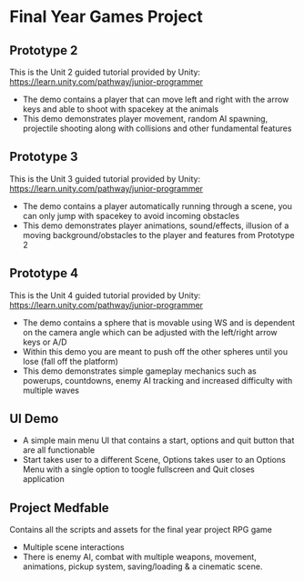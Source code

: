 # Final Year Games Project

Prototype 2
---------
This is the Unit 2 guided tutorial provided by Unity: https://learn.unity.com/pathway/junior-programmer
* The demo contains a player that can move left and right with the arrow keys and able to shoot with spacekey at the animals
* This demo demonstrates player movement, random AI spawning, projectile shooting along with collisions and other fundamental features

Prototype 3
---------

This is the Unit 3 guided tutorial provided by Unity: https://learn.unity.com/pathway/junior-programmer
* The demo contains a player automatically running through a scene, you can only jump with spacekey to avoid incoming obstacles
* This demo demonstrates player animations, sound/effects, illusion of a moving background/obstacles to the player and features from Prototype 2

Prototype 4
---------

This is the Unit 4 guided tutorial provided by Unity: https://learn.unity.com/pathway/junior-programmer
* The demo contains a sphere that is movable using WS and is dependent on the camera angle which can be adjusted with the left/right arrow keys or A/D
* Within this demo you are meant to push off the other spheres until you lose (fall off the platform)
* This demo demonstrates simple gameplay mechanics such as powerups, countdowns, enemy AI tracking and increased difficulty with multiple waves

UI Demo
---------

* A simple main menu UI that contains a start, options and quit button that are all functionable
* Start takes user to a different Scene, Options takes user to an Options Menu with a single option to toogle fullscreen and Quit closes application

Project Medfable
---------

Contains all the scripts and assets for the final year project RPG game

* Multiple scene interactions
* There is enemy AI, combat with multiple weapons, movement, animations, pickup system, saving/loading & a cinematic scene.
